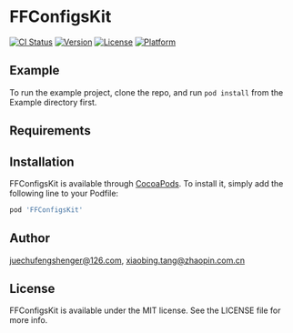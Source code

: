 # FFConfigsKit

[![CI Status](https://img.shields.io/travis/juechufengshenger@126.com/FFConfigsKit.svg?style=flat)](https://travis-ci.org/juechufengshenger@126.com/FFConfigsKit)
[![Version](https://img.shields.io/cocoapods/v/FFConfigsKit.svg?style=flat)](https://cocoapods.org/pods/FFConfigsKit)
[![License](https://img.shields.io/cocoapods/l/FFConfigsKit.svg?style=flat)](https://cocoapods.org/pods/FFConfigsKit)
[![Platform](https://img.shields.io/cocoapods/p/FFConfigsKit.svg?style=flat)](https://cocoapods.org/pods/FFConfigsKit)

## Example

To run the example project, clone the repo, and run `pod install` from the Example directory first.

## Requirements

## Installation

FFConfigsKit is available through [CocoaPods](https://cocoapods.org). To install
it, simply add the following line to your Podfile:

```ruby
pod 'FFConfigsKit'
```

## Author

juechufengshenger@126.com, xiaobing.tang@zhaopin.com.cn

## License

FFConfigsKit is available under the MIT license. See the LICENSE file for more info.
